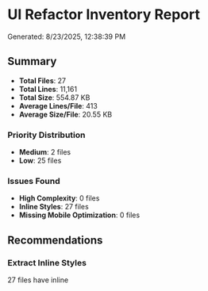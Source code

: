 # UI Refactor Inventory Report

Generated: 8/23/2025, 12:38:39 PM

## Summary

- **Total Files**: 27
- **Total Lines**: 11,161
- **Total Size**: 554.87 KB
- **Average Lines/File**: 413
- **Average Size/File**: 20.55 KB

### Priority Distribution

- **Medium**: 2 files
- **Low**: 25 files

### Issues Found

- **High Complexity**: 0 files
- **Inline Styles**: 27 files
- **Missing Mobile Optimization**: 0 files

## Recommendations

### Extract Inline Styles

27 files have inline <style> blocks that should be extracted to external CSS.

- minhas-entregas.html
- gerenciar-agendamentos.html
- index.html
- ... and 24 more files

### Large File Optimization

9 files exceed 500 lines and may benefit from component extraction.

- minhas-entregas.html
- gerenciar-agendamentos.html
- index.html
- ... and 6 more files

## Detailed Page Analysis

| File | Priority | Lines | Size (KB) | Inline Styles | Complexity |
|------|----------|-------|-----------|---------------|------------|
| minhas-entregas.html | Medium | 981 | 44.27 | 3 | 34.81 |
| gerenciar-agendamentos.html | Medium | 1443 | 62.37 | 1 | 20.43 |
| index.html | Low | 994 | 42.34 | 1 | 16.94 |
| perfil-doador.html | Low | 565 | 31.14 | 1 | 14.65 |
| registrar-doacao.html | Low | 859 | 39.22 | 1 | 14.59 |
| criar-campanha.html | Low | 622 | 33.5 | 1 | 14.22 |
| receber-doacao.html | Low | 611 | 33.86 | 1 | 13.11 |
| perfil-entidade.html | Low | 139 | 10.3 | 1 | 12.39 |
| cadastro-doador.html | Low | 317 | 17.14 | 1 | 12.17 |
| gerenciar-agendamentos-global.html | Low | 501 | 27.31 | 1 | 12.01 |
| configuracoes.html | Low | 683 | 34.62 | 1 | 11.83 |
| gerenciar-entidades.html | Low | 450 | 24.05 | 1 | 11.5 |
| perfil-admin.html | Low | 243 | 11.74 | 1 | 11.43 |
| gerenciar-campanhas.html | Low | 342 | 16.66 | 1 | 10.42 |
| gerenciar-doadores.html | Low | 342 | 16.59 | 1 | 10.42 |
| login.html | Low | 251 | 14.01 | 1 | 9.51 |
| detalhes.html | Low | 433 | 25.2 | 1 | 9.33 |
| cadastro-entidade.html | Low | 185 | 14.62 | 1 | 8.85 |
| superadmin.html | Low | 143 | 7.17 | 1 | 8.43 |
| recuperar-senha.html | Low | 130 | 5.79 | 1 | 8.3 |
| verificar-email.html | Low | 119 | 5.11 | 1 | 8.19 |
| termos-de-servico.html | Low | 88 | 3.82 | 1 | 7.88 |
| politica-de-privacidade.html | Low | 82 | 3.53 | 1 | 7.82 |
| admin.html | Low | 255 | 14.25 | 1 | 7.55 |
| notificacoes.html | Low | 237 | 10.99 | 1 | 7.37 |
| offline.html | Low | 95 | 2.93 | 1 | 5.95 |
| aguardando-aprovacao.html | Low | 51 | 2.34 | 1 | 5.51 |
